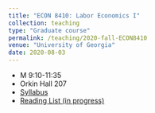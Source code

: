 ```yaml
---
title: "ECON 8410: Labor Economics I"
collection: teaching
type: "Graduate course"
permalink: /teaching/2020-fall-ECON8410
venue: "University of Georgia"
date: 2020-08-03
---
```


* M  9:10-11:35
* Orkin Hall 207
* [Syllabus](/files/ECON8410_Fall2020_schmutte.pdf)
* [Reading List (in progress)](/files/ECON8410_Fall2020_schmutte-readingList-working.pdf)

